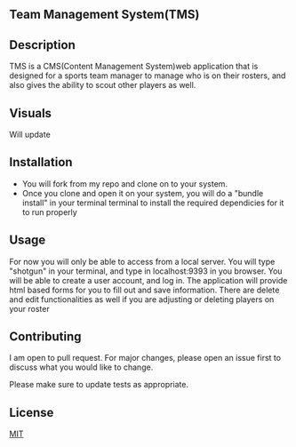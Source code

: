 ## Team Management System(TMS)


## Description
TMS is a CMS(Content Management System)web application that is designed for a sports team manager to manage who is on their rosters, and also gives the ability to scout other players as well.


## Visuals
 Will update

## Installation

- You will fork from my repo and clone on to your system. 
- Once you clone and open it on your system, you will do a "bundle install" in your terminal terminal to install the required dependicies for it to run properly

## Usage
For now you will only be able to access from a local server. You will type "shotgun" in your terminal, and type in localhost:9393 in you browser. You will be able to create a user account, and log in. The application will provide html based forms for you to fill out and save information. There are delete and edit functionalities as well if you are adjusting or deleting players on your roster



## Contributing
I am open to pull request. For major changes, please open an issue first to discuss what you would like to change.

Please make sure to update tests as appropriate.

## License
[MIT](https://choosealicense.com/licenses/mit/)
